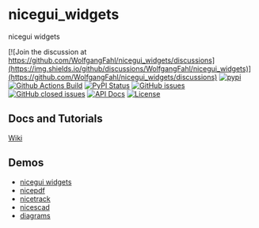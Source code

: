 # nicegui_widgets
nicegui widgets

[![Join the discussion at https://github.com/WolfgangFahl/nicegui_widgets/discussions](https://img.shields.io/github/discussions/WolfgangFahl/nicegui_widgets)](https://github.com/WolfgangFahl/nicegui_widgets/discussions)
[![pypi](https://img.shields.io/pypi/pyversions/ngwidgets)](https://pypi.org/project/ngwidgets/)
[![Github Actions Build](https://github.com/WolfgangFahl/nicegui_widgets/actions/workflows/build.yml/badge.svg)](https://github.com/WolfgangFahl/nicegui_widgets/actions/workflows/build.yml)
[![PyPI Status](https://img.shields.io/pypi/v/ngwidgets.svg)](https://pypi.python.org/pypi/ngwidgets/)
[![GitHub issues](https://img.shields.io/github/issues/WolfgangFahl/nicegui_widgets.svg)](https://github.com/WolfgangFahl/nicegui_widgets/issues)
[![GitHub closed issues](https://img.shields.io/github/issues-closed/WolfgangFahl/nicegui_widgets.svg)](https://github.com/WolfgangFahl/nicegui_widgets/issues/?q=is%3Aissue+is%3Aclosed)
[![API Docs](https://img.shields.io/badge/API-Documentation-blue)](https://WolfgangFahl.github.io/nicegui_widgets/)
[![License](https://img.shields.io/github/license/WolfgangFahl/nicegui_widgets.svg)](https://www.apache.org/licenses/LICENSE-2.0)

## Docs and Tutorials
[Wiki](https://wiki.bitplan.com/index.php/nicegui_widgets)

## Demos
* [nicegui widgets](http://ngdemo.bitplan.com)
* [nicepdf](http://nicepdf.bitplan.com)
* [nicetrack](http://nicetrack.bitplan.com)
* [nicescad](http://nicescad.bitplan.com)
* [diagrams](http://diagrams2.bitplan.com)
